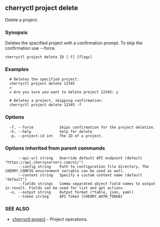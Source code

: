 ## cherryctl project delete

Delete a project.

### Synopsis

Deletes the specified project with a confirmation prompt. To skip the confirmation use --force.

```
cherryctl project delete ID [-f] [flags]
```

### Examples

```
  # Deletes the specified project:
  cherryctl project delete 12345
  >
  ✔ Are you sure you want to delete project 12345: y
  		
  # Deletes a project, skipping confirmation:
  cherryctl project delete 12345 -f
```

### Options

```
  -f, --force            Skips confirmation for the project deletion.
  -h, --help             help for delete
  -p, --project-id int   The ID of a project.
```

### Options inherited from parent commands

```
      --api-url string   Override default API endpoint (default "https://api.cherryservers.com/v1/")
      --config string    Path to configuration file directory. The CHERRY_CONFIG environment variable can be used as well.
      --context string   Specify a custom context name (default "default")
      --fields strings   Comma separated object field names to output in result. Fields can be used for list and get actions.
  -o, --output string    Output format (*table, json, yaml)
      --token string     API Token (CHERRY_AUTH_TOKEN)
```

### SEE ALSO

* [cherryctl project](cherryctl_project.md)	 - Project operations.

